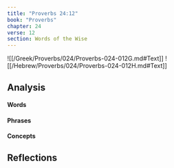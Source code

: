 ```yaml
---
title: "Proverbs 24:12"
book: "Proverbs"
chapter: 24
verse: 12
section: Words of the Wise
---
```

![[/Greek/Proverbs/024/Proverbs-024-012G.md#Text]]
![[/Hebrew/Proverbs/024/Proverbs-024-012H.md#Text]]

## Analysis

#### Words

#### Phrases

#### Concepts

## Reflections
